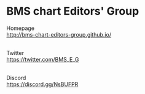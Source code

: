 BMS chart Editors' Group
=
Homepage<br>
<http://bms-chart-editors-group.github.io/><br><br>

Twitter<br>
<https://twitter.com/BMS_E_G><br><br>

Discord<br>
<https://discord.gg/NsBUFPR>